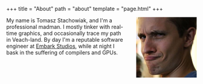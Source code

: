 +++
title = "About"
path = "about"
template = "page.html"
+++

<img alt="a silly photo of Tomasz" src="/avatar.jpg" style="float: right; margin-left: 2em; width: 160px" />

My name is Tomasz Stachowiak, and I'm a professional madman. I mostly tinker with real-time graphics, and occasionally trace my path in Veach-land. By day I'm a reputable software engineer at [Embark Studios](https://www.embark-studios.com/), while at night I bask in the suffering of compilers and GPUs.

<div style="clear: right"></div>